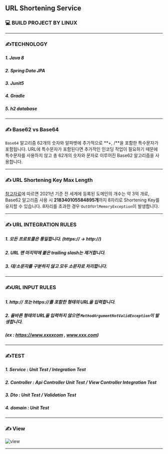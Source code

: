 ##  **URL Shortening Service**

### 💻 BUILD PROJECT BY LINUX



---

### ✍️TECHNOLOGY 

##### 1. Java 8

##### 2. Spring Data JPA

##### 3. Junit5

##### 4. Gradle

##### 5. h2 database

---

### ✍️ Base62 vs Base64

`Base64` 알고리즘 62개의 숫자와 알파벳에 추가적으로 **+, /**을 포함한 특수문자가 포함됩니다. URL에 특수문자가 포함된다면 추가적인 인코딩 작업이 필요하기 때문에 특수문자를 사용하지 않고 총 62개의 숫자와 문자로 이루어진 Base62 알고리즘을 사용합니다.

---

### ✍️ URL Shortening Key Max Length

[참고자료](https://domainnamestat.com/statistics/tld/others)에 따르면 2021년 기준 전 세계에 등록된 도메인의 개수는 약 3억 개로, Base62 알고리즘 사용 시 **218340105584895개**까지 8자리로 Shortening Key를 유지할 수 있습니다. 8자리를 초과한 경우 `OutOfUrlMemoryException`이 발생합니다. 

---

### ✍️ URL INTEGRATION RULES

##### 1. 모든 프로토콜은 통일합니다. (https:// -> http://)

##### 2. URL 맨 마지막에 붙은 trailing slash는 제거합니다.

##### 3. 대/소문자를 구분하지 않고 모두 소문자로 처리합니다.

---

### ✍️URL INPUT RULES

##### 1. http:// 또는 https://를 포함한 형태의 URL을 입력합니다.

##### 2. 올바른 형태의 URL을 입력하지 않으면 `MethodArgumentNotValidException`이 발생합니다.

##### (ex : https://www.xxxxcom , www.xxx.com)

---

### ✍️TEST

##### 1. Service  : Unit Test / Integration Test

##### 2. Controller : Api Controller Unit Test / View Controller Integration Test

##### 3. Dto : Unit Test / Validation Test

##### 4. domain : Unit Test 

---

### ✍️  View

![view](https://user-images.githubusercontent.com/39195377/118530212-5c2b4000-b77f-11eb-96c8-b801c59185db.PNG)


---


